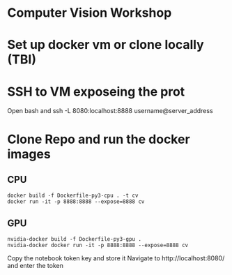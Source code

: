 # Computer Vision Workshop

# Set up docker vm or clone locally (TBI)


# SSH to VM exposeing the prot

Open bash and ssh -L 8080:localhost:8888 username@server_address

# Clone Repo and run the docker images
## CPU
```
docker build -f Dockerfile-py3-cpu . -t cv
docker run -it -p 8888:8888 --expose=8888 cv
```

## GPU
```
nvidia-docker build -f Dockerfile-py3-gpu .
nvidia-docker docker run -it -p 8888:8888 --expose=8888 cv
```

Copy the notebook token key and store it Navigate to http://localhost:8080/ and enter the token